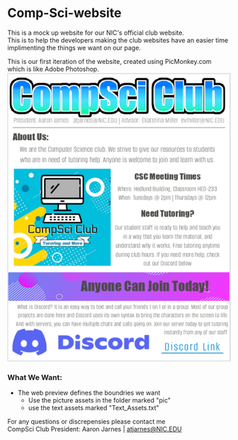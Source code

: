 # Comp-Sci-website

This is a mock up website for our NIC's official club website.  
This is to help the developers making the club websites have an easier time implimenting the things we want on our page. 

This is our first iteration of the website, created using PicMonkey.com which is like Adobe Photoshop. 
![Club Website](CompSci_Website.png)

### What We Want:  
* The web preview defines the boundries we want
  * Use the picture assets in the folder marked "pic"
  * use the text assets marked "Text_Assets.txt"

For any questions or discrepensies please contact me  
CompSci Club President: Aaron Jarnes | atjarnes@NIC.EDU